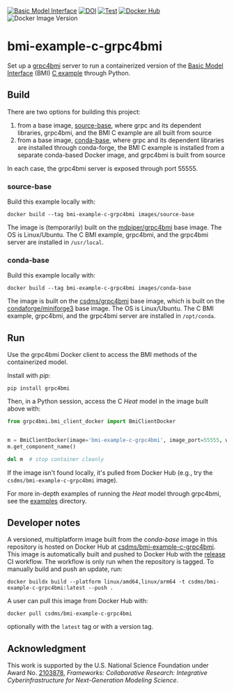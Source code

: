 [![Basic Model Interface](https://img.shields.io/badge/CSDMS-Basic%20Model%20Interface-green.svg)](https://bmi.readthedocs.io/)
[![DOI](https://zenodo.org/badge/852914110.svg)](https://doi.org/10.5281/zenodo.17204368)
[![Test](https://github.com/csdms/bmi-example-c-grpc4bmi/actions/workflows/test.yml/badge.svg)](https://github.com/csdms/bmi-example-c-grpc4bmi/actions/workflows/test.yml)
[![Docker Hub](https://github.com/csdms/bmi-example-c-grpc4bmi/actions/workflows/release.yml/badge.svg)](https://github.com/csdms/bmi-example-c-grpc4bmi/actions/workflows/release.yml)
![Docker Image Version](https://img.shields.io/docker/v/csdms/bmi-example-c-grpc4bmi)

# bmi-example-c-grpc4bmi

Set up a [grpc4bmi](https://grpc4bmi.readthedocs.io) server
to run a containerized version
of the [Basic Model Interface](https://bmi.readthedocs.io) (BMI)
[C example](https://github.com/csdms/bmi-example-c)
through Python.

## Build

There are two options for building this project:

1. from a base image, [source-base](./images/source-base/), where grpc and its dependent libraries, grpc4bmi, and the BMI C example are all built from source
1. from a base image, [conda-base](./images/conda-base/), where grpc and its dependent libraries are installed through conda-forge, the BMI C example is installed from a separate conda-based Docker image, and grpc4bmi is built from source

In each case, the grpc4bmi server is exposed through port 55555.

### source-base

Build this example locally with:
```
docker build --tag bmi-example-c-grpc4bmi images/source-base
```
The image is (temporarily) built on the [mdpiper/grpc4bmi](https://hub.docker.com/r/mdpiper/grpc4bmi) base image.
The OS is Linux/Ubuntu.
The C BMI example, grpc4bmi, and the grpc4bmi server are installed in `/usr/local`.

### conda-base

Build this example locally with:
```
docker build --tag bmi-example-c-grpc4bmi images/conda-base
```
The image is built on the [csdms/grpc4bmi](https://hub.docker.com/r/csdms/grpc4bmi) base image,
which is built on the [condaforge/miniforge3](https://hub.docker.com/r/condaforge/miniforge3) base image.
The OS is Linux/Ubuntu.
The C BMI example, grpc4bmi, and the grpc4bmi server are installed in `/opt/conda`.

## Run

Use the grpc4bmi Docker client to access the BMI methods of the containerized model.

Install with *pip*:
```
pip install grpc4bmi
```
Then, in a Python session, access the C *Heat* model in the image built above with:
```python
from grpc4bmi.bmi_client_docker import BmiClientDocker


m = BmiClientDocker(image='bmi-example-c-grpc4bmi', image_port=55555, work_dir=".")
m.get_component_name()

del m  # stop container cleanly
```

If the image isn't found locally, it's pulled from Docker Hub
(e.g., try the `csdms/bmi-example-c-grpc4bmi` image).

For more in-depth examples of running the *Heat* model through grpc4bmi,
see the [examples](./examples) directory.

## Developer notes

A versioned, multiplatform image built from the *conda-base* image in this repository is hosted on Docker Hub
at [csdms/bmi-example-c-grpc4bmi](https://hub.docker.com/r/csdms/bmi-example-c-grpc4bmi).
This image is automatically built and pushed to Docker Hub
with the [release](./.github/workflows/release.yml) CI workflow.
The workflow is only run when the repository is tagged.
To manually build and push an update, run:
```
docker buildx build --platform linux/amd64,linux/arm64 -t csdms/bmi-example-c-grpc4bmi:latest --push .
```
A user can pull this image from Docker Hub with:
```
docker pull csdms/bmi-example-c-grpc4bmi
```
optionally with the `latest` tag or with a version tag.

## Acknowledgment

This work is supported by the U.S. National Science Foundation under Award No. [2103878](https://www.nsf.gov/awardsearch/showAward?AWD_ID=2103878), *Frameworks: Collaborative Research: Integrative Cyberinfrastructure for Next-Generation Modeling Science*.
